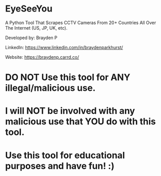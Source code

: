 # EyeSeeYou
A Python Tool That Scrapes CCTV Cameras From 20+ Countries All Over The Internet (US, JP, UK, etc).

Developed by: Brayden P

LinkedIn: https://www.linkedin.com/in/braydenparkhurst/

Website: https://braydenp.carrd.co/



# DO NOT Use this tool for ANY illegal/malicious use.
# I will NOT be involved with any malicious use that YOU do with this tool.

# Use this tool for educational purposes and have fun! :)
